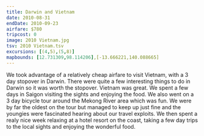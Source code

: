 ```yaml
---
title: Darwin and Vietnam
date: 2010-08-31
endDate: 2010-09-23
airfare: $780
tripcost: 0
image: 2010 Vietnam.jpg
tsv: 2010 Vietnam.tsv
excursions: [(4,5),(5,8)]
mapbounds: [12.731309,98.114206],[-13.666221,140.088665]
---
```

We took advantage of a relatively cheap airfare to visit Vietnam, with a 3 day stopover in Darwin. There were quite a few interesting things to do in Darwin so it was worth the stopover. Vietnam was great. We spent a few days in Saigon visiting the sights and enjoying the food. We also went on a 3 day bicycle tour around the Mekong River area which was fun. We were by far the oldest on the tour but managed to keep up just fine and the youngies were fascinated hearing about our travel exploits. We then spent a realy nice week relaxing at a hotel resort on the coast, taking a few day trips to the local sights and enjoying the wonderful food.
